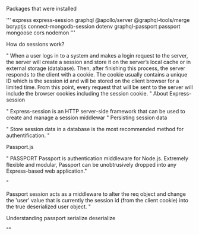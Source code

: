 Packages that were installed

'''
express express-session graphql @apollo/server @graphql-tools/merge bcryptjs connect-mongodb-session dotenv graphql-passport passport mongoose cors nodemon
'''

How do sessions work?

"
When a user logs in to a system and makes a login request to the server, the server will create a session and store it on the server’s local cache or in external storage (database).
Then, after finishing this process, the server responds to the client with a cookie.
The cookie usually contains a unique ID which is the session id and will be stored on the client browser for a limited time.
From this point, every request that will be sent to the server will include the browser cookies including the session cookie.
"
About Express-session

"
Express-session is an HTTP server-side framework that can be used to create and manage a session middlewar
"
Persisting session data

"
Store session data in a database is the most recommended method for authentification.
"

Passport.js

"
PASSPORT
Passport is authentication middleware for Node.js. Extremely flexible and modular, Passport can be unobtrusively dropped into any Express-based web application."

"

Passport session acts as a middleware to alter the req object and change the 'user' value that is currently the session id (from the client cookie) into the true deserialized user object.
"

Understanding passport serialize deserialize

""
